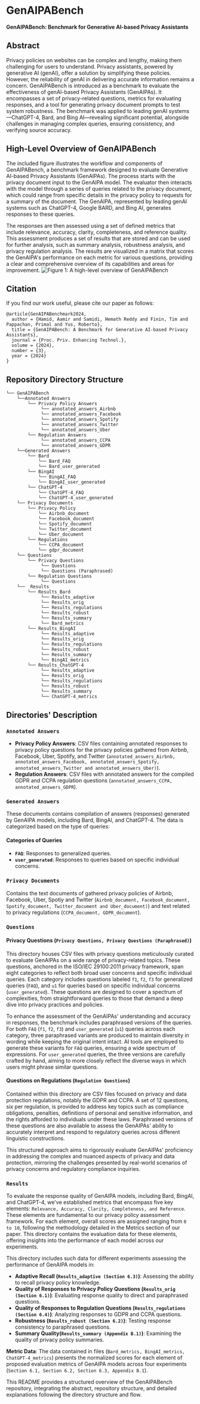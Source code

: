 # GenAIPABench

**GenAIPABench: Benchmark for Generative AI-based Privacy Assistants**

## Abstract
Privacy policies on websites can be complex and lengthy, making them challenging for users to understand. Privacy assistants, powered by generative AI (genAI), offer a solution by simplifying these policies. However, the reliability of genAI in delivering accurate information remains a concern. GenAIPABench is introduced as a benchmark to evaluate the effectiveness of genAI-based Privacy Assistants (GenAIPAs). It encompasses a set of privacy-related questions, metrics for evaluating responses, and a tool for generating privacy document prompts to test system robustness. The benchmark was applied to leading genAI systems—ChatGPT-4, Bard, and Bing AI—revealing significant potential, alongside challenges in managing complex queries, ensuring consistency, and verifying source accuracy.


## High-Level Overview of GenAIPABench

The included figure illustrates the workflow and components of GenAIPABench, a benchmark framework designed to evaluate Generative AI-based Privacy Assistants (GenAIPAs). The process starts with the privacy document input to the GenAIPA model. The evaluator then interacts with the model through a series of queries related to the privacy document, which could range from specific details in the privacy policy to requests for a summary of the document. The GenAIPA, represented by leading genAI systems such as ChatGPT-4, Google BARD, and Bing AI, generates responses to these queries.

The responses are then assessed using a set of defined metrics that include relevance, accuracy, clarity, completeness, and reference quality. This assessment produces a set of results that are stored and can be used for further analysis, such as summary analysis, robustness analysis, and privacy regulation analysis. The results are visualized in a matrix that scores the GenAIPA's performance on each metric for various questions, providing a clear and comprehensive overview of its capabilities and areas for improvement.
![Figure 1: A high-level overview of GenAIPABench](./arch.png)

## Citation

If you find our work useful, please cite our paper as follows:

```
@article{GenAIPABenchmark2024,
  author = {Hamid, Aamir and Samidi, Hemath Reddy and Finin, Tim and Pappachan, Primal and Yus, Roberto},
  title = {GenAIPABench: A Benchmark for Generative AI-based Privacy Assistants},
  journal = {Proc. Priv. Enhancing Technol.},
  volume = {2024},
  number = {3},
  year = {2024}
}
```





## Repository Directory Structure

    └── GenAIPABench
        └──Annotated Answers
            └── Privacy Policy Answers
	             └── annotated_answers_Airbnb  	
	             └── annotated_answers_Facebook
	             └── annotated_answers_Spotify 	
	             └── annotated_answers_Twitter
	             └── annotated_answers_Uber
            └── Regulation Answers
	             └── annotated_answers_CCPA  	
	             └── annotated_answers_GDPR
        └──Generated Answers
            └── Bard
                └── Bard_FAQ
                └── Bard_user_generated
            └── BingAI
                └── BingAI_FAQ
                └── BingAI_user_generated
            └── ChatGPT-4
                └── ChatGPT-4_FAQ
                └── ChatGPT-4_user_generated
        └── Privacy Documents
            └── Privacy Policy
                └── Airbnb_document
                └── Facebook_document
                └── Spotify_document
                └── Twitter_document
                └── Uber_document
            └── Regulations
                └── CCPA_document
                └── gdpr_document
        └── Questions
            └── Privacy Questions
                 └── Questions   	
	             └── Questions (Paraphrased)  
            └── Regulation Questions 
	             └── Questions
        └──  Results
	        └── Results_Bard
	             └── Results_adaptive  	
	             └── Results_orig
                 └── Results_regulations
                 └── Results_robust
                 └── Results_summary
                 └── Bard_metrics
            └── Results_BingAI
	             └── Results_adaptive  	
	             └── Results_orig
                 └── Results_regulations
                 └── Results_robust
                 └── Results_summary
                 └── BingAI_metrics
            └── Results_ChatGPT-4
                 └── Results_adaptive  	
	             └── Results_orig
                 └── Results_regulations
                 └── Results_robust
                 └── Results_summary
                 └── ChatGPT-4_metrics

## Directories' Description

### `Annotated Answers`
- **Privacy Policy Answers**: CSV files containing annotated responses to privacy policy questions for the privacy policies gathered from Airbnb, Facebook, Uber, Spotify, and Twitter (`annotated_answers_Airbnb, annotated_answers_Facebook, annotated_answers_Spotify, annotated_answers_Twitter and annotated_answers_Uber)`).
- **Regulation Answers**: CSV files with annotated answers for the compiled GDPR and CCPA regulation questions (`annotated_answers_CCPA, annotated_answers_GDPR`).

### `Generated Answers`

These documents contains compilation of answers (responses) generated by GenAIPA models, including Bard, BingAI, and ChatGPT-4. The data is categorized based on the type of queries:

#### Categories of Queries

- **`FAQ`**: Responses to generalized queries.
- **`user_generated`**: Responses to queries based on specific individual concerns.



### `Privacy Documents`
Contains the text documents of gathered privacy policies of Airbnb, Facebook, Uber, Spotiy and Twitter (`Airbnb_document, Facebook_document, Spotify_document, Twitter_document and Uber_document)`) and text related to privacy regulations (`CCPA_document, GDPR_document`).

### `Questions`
#### Privacy Questions (`Privacy Questions, Privacy Questions (Paraphrased)`)
This directory houses CSV files with privacy questions meticulously curated to evaluate GenAIPAs on a wide range of privacy-related topics. These questions, anchored in the ISO/IEC 29100:2011 privacy framework, span eight categories to reflect both broad user concerns and specific individual queries. Each category includes questions labeled `f1`, `f2`, `f3` for generalized queries (`FAQ`), and `u1` for queries based on specific individual concerns (`user_generated`). These questions are designed to cover a spectrum of complexities, from straightforward queries to those that demand a deep dive into privacy practices and policies.

To enhance the assessment of the GenAIPAs' understanding and accuracy in responses, the benchmark includes paraphrased versions of the queries. For both `FAQ` (`f1`, `f2`, `f3`) and `user_generated` (`u1`) queries across each category, three paraphrased variants are produced to maintain diversity in wording while keeping the original intent intact. AI tools are employed to generate these variants for `FAQ` queries, ensuring a wide spectrum of expressions. For `user_generated` queries, the three versions are carefully crafted by hand, aiming to more closely reflect the diverse ways in which users might phrase similar questions.

#### Questions on Regulations (`Regulation Questions`)
Contained within this directory are CSV files focused on privacy and data protection regulations, notably the GDPR and CCPA. A set of 12 questions, six per regulation, is provided to address key topics such as compliance obligations, penalties, definitions of personal and sensitive information, and the rights afforded to individuals under these laws. Paraphrased versions of these questions are also available to assess the GenAIPAs' ability to accurately interpret and respond to regulatory queries across different linguistic constructions.

This structured approach aims to rigorously evaluate GenAIPAs' proficiency in addressing the complex and nuanced aspects of privacy and data protection, mirroring the challenges presented by real-world scenarios of privacy concerns and regulatory compliance inquiries.

### `Results`
To evaluate the response quality of GenAIPA models, including Bard, BingAI, and ChatGPT-4, we've established metrics that encompass five key elements: `Relevance, Accuracy, Clarity, Completeness, and Reference`. These elements are fundamental to our privacy policy assessment framework. For each element, overall scores are assigned ranging from `0 to 10`, following the methodology detailed in the Metrics section of our paper. This directory contains the evaluation data for these elements, offering insights into the performance of each model across our experiments.


This directory includes such data for different experiments assessing the performance of GenAIPA models in:
- **Adaptive Recall (`Results_adaptive (Section 6.3)`)**: Assessing the ability to recall privacy policy knowledge. 
- **Quality of Responses to Privacy Policy Questions (`Results_orig (Section 6.1)`)**: Evaluating response quality to direct and paraphrased questions.
- **Quality of Responses to Regulation Questions (`Results_regulations (Section 6.4)`)**: Analyzing responses to GDPR and CCPA questions.
- **Robustness (`Results_robust (Section 6.2)`)**: Testing response consistency to paraphrased questions.
- **Summary Quality(`Results_summary (Appendix B.1)`)**: Examining the quality of privacy policy summaries.

**Metric Data**: The data contained in files (`Bard_metrics, BingAI_metrics, ChatGPT-4_metrics`) presents the normalized scores for each element of proposed evaluation metrics of GenAIPA models across four experiments (`Section 6.1, Section 6.2, Section 6.3, Appendix B.1`).








This README provides a structured overview of the GenAIPABench repository, integrating the abstract, repository structure, and detailed explanations following the directory structure and flow.


